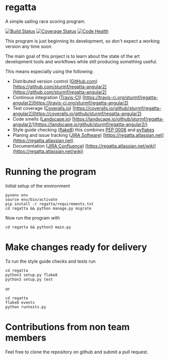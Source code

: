 regatta
===============

A simple sailing race scoring program.

[![Build Status](https://travis-ci.org/sturmf/regatta-angular2.svg?branch=master)](https://travis-ci.org/sturmf/regatta-angular2)
[![Coverage Status](https://coveralls.io/repos/sturmf/regatta-angular2/badge.svg?branch=master&service=github)](https://coveralls.io/github/sturmf/regatta-angular2?branch=master)
[![Code Health](https://landscape.io/github/sturmf/regatta-angular2/master/landscape.svg?style=flat)](https://landscape.io/github/sturmf/regatta-angular2/master)

This program is just beginning its development, so don't expect a working version any time soon.

The main goal of this project is to learn about the state of the art development tools and workflows while still producing something useful.

This means especially using the following:

* Distributed version control ([GitHub.com](https://github.com)) [https://github.com/sturmf/regatta-angular2](https://github.com/sturmf/regatta-angular2)
* Continous integration ([Travis-CI](https://travis-ci.org)) [https://travis-ci.org/sturmf/regatta-angular2](https://travis-ci.org/sturmf/regatta-angular2)
* Test coverage ([Coveralls.io](https://coveralls.io)) [https://coveralls.io/github/sturmf/regatta-angular2](https://coveralls.io/github/sturmf/regatta-angular2)
* Code smells ([Landscape.io](https://landscape.io)) [https://landscape.io/github/sturmf/regatta-angular2/](https://landscape.io/github/sturmf/regatta-angular2/)
* Style guide checking ([flake8](https://pypi.python.org/pypi/flake8)) this combines [PEP 0008](https://www.python.org/dev/peps/pep-0008) and [pyflakes](https://pypi.python.org/pypi/pyflakes)
* Planing and issue tracking ([JIRA Software](https://www.atlassian.com/software/jira)) [https://regatta.atlassian.net](https://regatta.atlassian.net)
* Documentation ([JIRA Confluence](https://www.atlassian.com/software/confluence)) [https://regatta.atlassian.net/wiki](https://regatta.atlassian.net/wiki)


# Running the program

Initial setup of the environment

    pyvenv env
    source env/bin/activate
    pip install -r regatta/requirements.txt
    cd regatta && python manage.py migrate

Now run the program with

    cd regatta && python3 main.py


# Make changes ready for delivery

To run the style guide checks and tests run

    cd regatta 
    python3 setup.py flake8
    python3 setup.py test

or

    cd regatta
    flake8 events
    python runtests.py


# Contributions from non team members

Feel free to clone the repository on github and submit a pull request.


